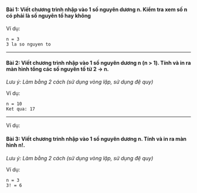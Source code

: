 #### Bài 1: Viết chương trình nhập vào 1 số nguyên dương n. Kiểm tra xem số n có phải là số nguyên tố hay không

Ví dụ:

```
n = 3
3 la so nguyen to
```

---

#### Bài 2: Viết chương trình nhập vào 1 số nguyên dương n (n > 1). Tính và in ra màn hình tổng các số nguyên tố từ 2 -> n.

_Lưu ý: Làm bằng 2 cách (sử dụng vòng lặp, sử dụng đệ quy)_

Ví dụ:

```
n = 10
Ket qua: 17
```

---

Ví dụ:

#### Bài 3: Viết chương trình nhập vào 1 số nguyên dương n. Tính và in ra màn hình **n!**.

_Lưu ý: Làm bằng 2 cách (sử dụng vòng lặp, sử dụng đệ quy)_

Ví dụ:

```
n = 3
3! = 6
```

